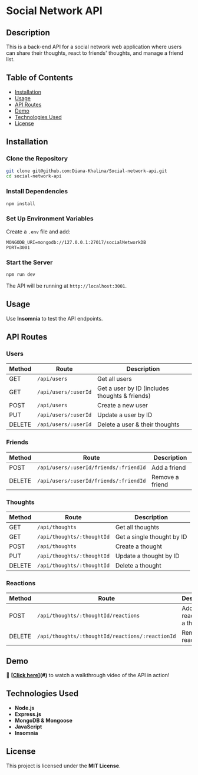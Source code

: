 # Social Network API

## Description
This is a back-end API for a social network web application where users can share their thoughts, react to friends' thoughts, and manage a friend list. 

## Table of Contents
- [Installation](#installation)
- [Usage](#usage)
- [API Routes](#api-routes)
- [Demo](#demo)
- [Technologies Used](#technologies-used)
- [License](#license)

## Installation

### Clone the Repository
```bash
git clone git@github.com:Diana-Khalina/Social-network-api.git
cd social-network-api
```

### Install Dependencies
```bash
npm install
```

### Set Up Environment Variables
Create a `.env` file and add:
```env
MONGODB_URI=mongodb://127.0.0.1:27017/socialNetworkDB
PORT=3001
```

### Start the Server
```bash
npm run dev
```
The API will be running at `http://localhost:3001`.

## Usage
Use **Insomnia** to test the API endpoints.

## API Routes

### Users
| Method | Route                  | Description                               |
|--------|------------------------|-------------------------------------------|
| GET    | `/api/users`           | Get all users                             |
| GET    | `/api/users/:userId`   | Get a user by ID (includes thoughts & friends) |
| POST   | `/api/users`           | Create a new user                         |
| PUT    | `/api/users/:userId`   | Update a user by ID                       |
| DELETE | `/api/users/:userId`   | Delete a user & their thoughts            |

### Friends
| Method | Route                                      | Description        |
|--------|--------------------------------------------|--------------------|
| POST   | `/api/users/:userId/friends/:friendId`    | Add a friend      |
| DELETE | `/api/users/:userId/friends/:friendId`    | Remove a friend   |

### Thoughts
| Method | Route                        | Description                 |
|--------|------------------------------|-----------------------------|
| GET    | `/api/thoughts`              | Get all thoughts           |
| GET    | `/api/thoughts/:thoughtId`   | Get a single thought by ID |
| POST   | `/api/thoughts`              | Create a thought           |
| PUT    | `/api/thoughts/:thoughtId`   | Update a thought by ID     |
| DELETE | `/api/thoughts/:thoughtId`   | Delete a thought           |

### Reactions
| Method | Route                                          | Description                   |
|--------|----------------------------------------------|-------------------------------|
| POST   | `/api/thoughts/:thoughtId/reactions`        | Add a reaction to a thought  |
| DELETE | `/api/thoughts/:thoughtId/reactions/:reactionId` | Remove a reaction       |

## Demo
🎥 **[[Click here](https://drive.google.com/file/d/1KLiD5OwxQS8zbiSqDXxYtN7zuC-usxHo/view?usp=sharing)](#)** to watch a walkthrough video of the API in action!

## Technologies Used
- **Node.js**
- **Express.js**
- **MongoDB & Mongoose**
- **JavaScript**
- **Insomnia** 

## License
This project is licensed under the **MIT License**.

